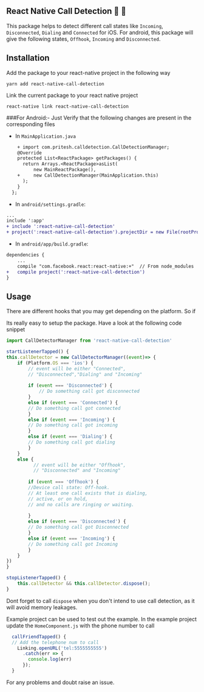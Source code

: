 ## React Native Call Detection 🎉 🎊

This package helps to detect different call states like `Incoming`, `Disconnected`, `Dialing` and `Connected` for iOS. For android, this package will give the following states, `Offhook`, `Incoming` and `Disconnected`.

## Installation

Add the package to your react-native project in the following way

```shell
yarn add react-native-call-detection

```

Link the current package to your react native project

```shell
react-native link react-native-call-detection

```

###For Android:-
Just Verify that the following changes are present in the corresponding files

-  In `MainApplication.java`

``` diff
	+ import com.pritesh.calldetection.CallDetectionManager;
	@Override
    protected List<ReactPackage> getPackages() {
      return Arrays.<ReactPackage>asList(
          new MainReactPackage(),
    +     new CallDetectionManager(MainApplication.this)
      );
    }
  };
```
- In `android/settings.gradle`:

```diff
...
include ':app'
+ include ':react-native-call-detection'
+ project(':react-native-call-detection').projectDir = new File(rootProject.projectDir, '../node_modules/react-native-call-detection/android')
``` 
	
- In `android/app/build.gradle`:

```diff
dependencies {
    ...
    compile "com.facebook.react:react-native:+"  // From node_modules
+   compile project(':react-native-call-detection')
}
```

## Usage
There are different hooks that you may get depending on the platform. So if

Its really easy to setup the package. Have a look at the following code snippet

``` javascript
import CallDetectorManager from 'react-native-call-detection'

startListenerTapped() {
this.callDetector = new CallDetectorManager((event)=> {
	if (Platform.OS === 'ios') {
		// event will be either "Connected", 
		// "Disconnected","Dialing" and "Incoming"
	
		if (event === 'Disconnected') {
			// Do something call got disconnected
		} 
		else if (event === 'Connected') {
		// Do something call got connected
		} 
		else if (event === 'Incoming') {
		// Do something call got incoming
		}
		else if (event === 'Dialing') {
		// Do something call got dialing
		}
	}
	else {
		  // event will be either "Offhook", 
      	  // "Disconnected" and "Incoming"
    
        if (event === 'Offhook') {
        //Device call state: Off-hook. 
        // At least one call exists that is dialing,
        // active, or on hold, 
        // and no calls are ringing or waiting.
        
        } 
        else if (event === 'Disconnected') {
        // Do something call got Disconnected
        } 
        else if (event === 'Incoming') {
        // Do something call got Incoming
        }	
	}
})
}

stopListenerTapped() {
	this.callDetector && this.callDetector.dispose();
}

```

Dont forget to call `dispose` when you don't intend to use call detection, as it will avoid memory leakages.

Example project can be used to test out the example. In the example project update the `HomeComponent.js` with the phone number to call

```javascript
  callFriendTapped() {
  // Add the telephone num to call
    Linking.openURL('tel:5555555555')
      .catch(err => {
        console.log(err)
      });
  }
```

For any problems and doubt raise an issue.